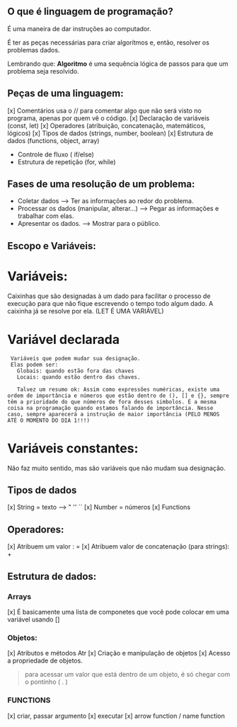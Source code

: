 ##  O que é linguagem de programação? 

É uma maneira de dar instruções ao computador. 

É ter as peças necessárias para criar algorítmos e, então, resolver os problemas dados. 

Lembrando que: **Algoritmo** é uma sequência lógica de passos para que um problema seja resolvido. 

##  Peças de uma linguagem: 

[x]  Comentários
  usa o // para comentar algo que não será visto no programa, apenas por quem vê o código. 
[x] Declaração de variáveis (const, let)
[x] Operadores (atribuição, concatenação, matemáticos, lógicos)
[x] Tipos de dados (strings, number, boolean)
[x] Estrutura de dados (functions, object, array)
- Controle de fluxo ( if/else)
- Estrutura de repetição (for, while)

## Fases de uma resolução de um problema: 

- Coletar dados 
  --> Ter as informações ao redor do problema.
- Processar os dados (manipular, alterar...)
  --> Pegar as informações e trabalhar com elas.
- Apresentar os dados.
  --> Mostrar para o público. 

## Escopo e Variáveis: 
 
 # Variáveis: 
   Caixinhas que são designadas à um dado para facilitar o processo de execução para que não fique escrevendo o tempo    todo algum dado. A caixinha já se resolve por ela. (LET É UMA VARIÁVEL)
   
   # Variável declarada
     Variáveis que podem mudar sua designação. 
     Elas podem ser:
       Globais: quando estão fora das chaves 
       Locais: quando estão dentro das chaves. 

       Talvez um resumo ok: Assim como expressões numéricas, existe uma ordem de importância e números que estão dentro de (), [] e {}, sempre têm a prioridade do que números de fora desses simbolos. É a mesma coisa na programação quando estamos falando de importância. Nesse caso, sempre aparecerá a instrução de maior importância (PELO MENOS ATÉ O MOMENTO DO DIA 1!!!)
  
  # Variáveis constantes: 
   Não faz muito sentido, mas são variáveis que não mudam sua designação.  

## Tipos de dados 
 [x] String = texto --> "  ''  ``
 [x] Number = números 
 [x] Functions 

## Operadores: 
 [x] Atribuem um valor : = 
 [x] Atribuem valor de concatenação (para strings): + 

## Estrutura de dados: 

### Arrays 
 [x] É basicamente uma lista de componetes que você pode colocar em uma variável usando [] 

### Objetos: 
 [x] Atributos e métodos
   Atr 
 [x] Criação e manipulação de objetos 
 [x] Acesso a propriedade de objetos. 
   > para acessar um valor que está dentro de um objeto, é só chegar com o pontinho ( . ) 

### FUNCTIONS 

  [x] criar, passar argumento
  [x] executar 
  [x] arrow function / name function 

